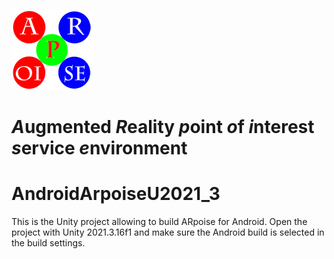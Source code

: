 ![ARpoise Logo](/Assets/Images/arpoise_logo_rgb-128.png)
# *A*ugmented *R*eality *p*oint *o*f *i*nterest *s*ervice *e*nvironment

# AndroidArpoiseU2021_3
This is the Unity project allowing to build ARpoise for Android. Open the project with Unity 2021.3.16f1 and make sure the Android build is selected in the build settings.

